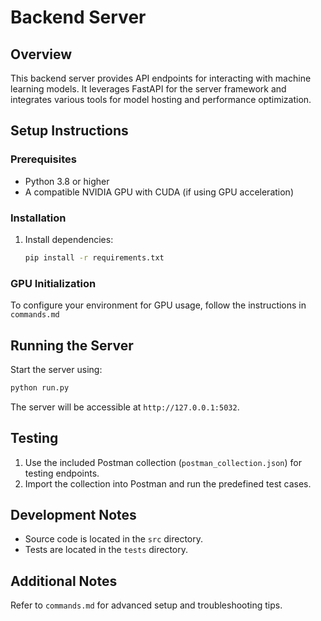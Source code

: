 # Backend Server

## Overview
This backend server provides API endpoints for interacting with machine learning models. It leverages FastAPI for the server framework and integrates various tools for model hosting and performance optimization.

## Setup Instructions

### Prerequisites
- Python 3.8 or higher
- A compatible NVIDIA GPU with CUDA (if using GPU acceleration)

### Installation
1. Install dependencies:
    ```bash
    pip install -r requirements.txt
    ```

### GPU Initialization
To configure your environment for GPU usage, follow the instructions in `commands.md`

## Running the Server
Start the server using:
```bash
python run.py
```
The server will be accessible at `http://127.0.0.1:5032`.

## Testing
1. Use the included Postman collection (`postman_collection.json`) for testing endpoints.
2. Import the collection into Postman and run the predefined test cases.

## Development Notes
- Source code is located in the `src` directory.
- Tests are located in the `tests` directory.

## Additional Notes
Refer to `commands.md` for advanced setup and troubleshooting tips.
